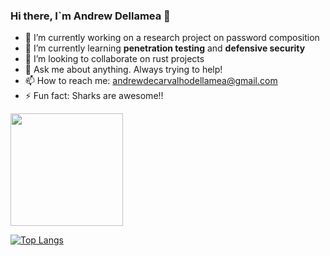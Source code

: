 ### Hi there, I`m Andrew Dellamea 👋



- 🔭 I’m currently working on a research project on password composition
- 🌱 I’m currently learning **penetration testing** and **defensive security**
- 👯 I’m looking to collaborate on rust projects
- 💬 Ask me about anything. Always trying to help!
- 📫 How to reach me: andrewdecarvalhodellamea@gmail.com
- ⚡ Fun fact: Sharks are awesome!!

<img height="180em" src="https://github-readme-stats.vercel.app/api?username=Duskthoth&show_icons=true&hide_border=true&&count_private=true&include_all_commits=true" />

[![Top Langs](https://github-readme-stats.vercel.app/api/top-langs/?username=Duskthoth&layout=compact&theme=vision-friendly-dark)](https://github.com/anuraghazra/github-readme-stats)
